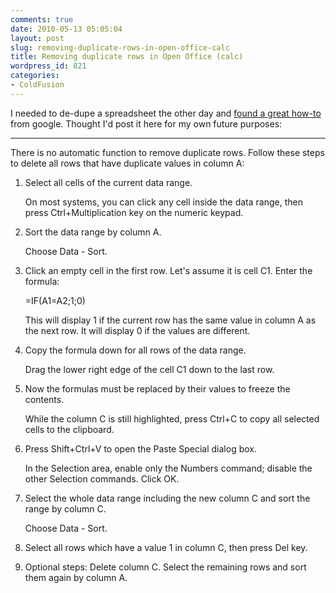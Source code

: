 ```yaml
---
comments: true
date: 2010-05-13 05:05:04
layout: post
slug: removing-duplicate-rows-in-open-office-calc
title: Removing duplicate rows in Open Office (calc)
wordpress_id: 821
categories:
- ColdFusion
---
```


I needed to de-dupe a spreadsheet the other day and [found a great how-to](http://blogs.sun.com/oootnt/entry/removing_duplicate_rows_in_calc) from google. Thought I'd post it here for my own future purposes:



* * *



There is no automatic function to remove duplicate rows. Follow these steps to delete all rows that have duplicate values in column A:




	
  1. Select all cells of the current data range.  

      On most systems, you can click any cell inside the data range, then press Ctrl+Multiplication key on the numeric keypad.

	
  2. Sort the data range by column A.  

      Choose Data - Sort.

	
  3. Click an empty cell in the first row. Let's assume it is cell C1. Enter the formula:
  
  

      =IF(A1=A2;1;0)
  
  

      This will display 1 if the current row has the same value in column A as the next row. It will display 0 if the values are different.

	
  4. Copy the formula down for all rows of the data range.  

      Drag the lower right edge of the cell C1 down to the last row.

	
  5. Now the formulas must be replaced by their values to freeze the contents.  

      While the column C is still highlighted, press Ctrl+C to copy all selected cells to the clipboard.

	
  6. Press Shift+Ctrl+V to open the Paste Special dialog box.  

      In the Selection area, enable only the Numbers command; disable the other Selection commands. Click OK.

	
  7. Select the whole data range including the new column C and sort the range by column C.  

      Choose Data - Sort.

	
  8. Select all rows which have a value 1 in column C, then press Del key.

	
  9. Optional steps: Delete column C. Select the remaining rows and sort them again by column A.


